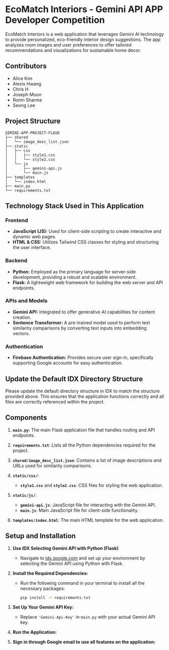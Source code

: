 # EcoMatch Interiors - Gemini API APP Developer Competition

EcoMatch Interiors is a web application that leverages Gemini AI technology to provide personalized, eco-friendly interior design suggestions. The app analyzes room images and user preferences to offer tailored recommendations and visualizations for sustainable home decor.

## Contributors
- Alice Kim
- Alexis Hwang
- Chris H
- Joseph Moon
- Ronin Sharma
- Seong Lee

## Project Structure

```plaintext
GEMINI-APP-PROJECT-FLASK
├── shared
│   └── image_desc_list.json
├── static
│   ├── css
│   │   ├── style1.css
│   │   └── style2.css
│   └── js
│       ├── gemini-api.js
│       └── main.js
├── templates
│   └── index.html
├── main.py
└── requirements.txt
```
## Technology Stack Used in This Application

### Frontend

- **JavaScript (JS):** Used for client-side scripting to create interactive and dynamic web pages.
- **HTML & CSS:** Utilizes Tailwind CSS classes for styling and structuring the user interface.

### Backend

- **Python:** Employed as the primary language for server-side development, providing a robust and scalable environment.
- **Flask:** A lightweight web framework for building the web server and API endpoints.

### APIs and Models

- **Gemini API:** Integrated to offer generative AI capabilities for content creation.
- **Sentence Transformer:** A pre-trained model used to perform text similarity comparisons by converting text inputs into embedding vectors.

### Authentication

- **Firebase Authentication:** Provides secure user sign-in, specifically supporting Google accounts for easy authentication.


## Update the Default IDX Directory Structure

Please update the default directory structure in IDX to match the structure provided above. This ensures that the application functions correctly and all files are correctly referenced within the project.

## Components

1. **`main.py`**: The main Flask application file that handles routing and API endpoints.

2. **`requirements.txt`**: Lists all the Python dependencies required for the project.

3. **`shared/image_desc_list.json`**: Contains a list of image descriptions and URLs used for similarity comparisons.

4. **`static/css/`**:
   - **`style1.css`** and **`style2.css`**: CSS files for styling the web application.

5. **`static/js/`**:
   - **`gemini-api.js`**: JavaScript file for interacting with the Gemini API.
   - **`main.js`**: Main JavaScript file for client-side functionality.

6. **`templates/index.html`**: The main HTML template for the web application.

## Setup and Installation

1. **Use IDX Selecting Gemini API with Python (Flask)**

   - Navigate to [idx.google.com](https://idx.google.com) and set up your environment by selecting the Gemini API using Python with Flask.

2. **Install the Required Dependencies:**

   - Run the following command in your terminal to install all the necessary packages:
     ```bash
     pip install -r requirements.txt
     ```

3. **Set Up Your Gemini API Key:**

   - Replace `'Gemini-Api-Key'` in `main.py` with your actual Gemini API key.

4. **Run the Application:**

5. **Sign in through Google email to use all features on the application:**
